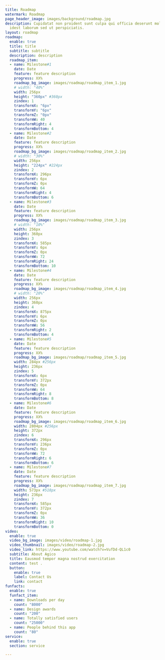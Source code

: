 ```yaml
---
title: Roadmap
watermark: Roadmap
page_header_image: images/background/roadmap.jpg
description: Cupidatat non proident sunt culpa qui officia deserunt mollit <br> anim
  idest laborum sed ut perspiciatis.
layout: roadmap
roadmap:
  enable: true
  title: title
  subtitle: subtitle
  description: description
  roadmap_item:
  - name: Milestone#1
    date: Date
    feature: feature description
    progress: XX%
    roadmap_bg_image: images/roadmap/roadmap_item_1.jpg
    # width: "40%"
    width: 256px
    height: "360px" #360px
    zindex: 1
    transformX: "6px"
    transformY: "6px"
    transformZ: "0px"
    transformW: 40
    transformRight: 4
    transformBottom: 4
  - name: Milestone#2
    date: Date
    feature: feature description
    progress: XX%
    roadmap_bg_image: images/roadmap/roadmap_item_2.jpg
    # width: "30%"
    width: 256px
    height: "224px" #224px
    zindex: 2
    transformX: 296px
    transformY: 6px
    transformZ: 0px
    transformW: 64
    transformRight: 4
    transformBottom: 6
  - name: Milestone#3
    date: Date
    feature: feature description
    progress: XX%
    roadmap_bg_image: images/roadmap/roadmap_item_3.jpg
    # width: "10%"
    width: 256px
    height: 360px
    zindex: 3
    transformX: 585px
    transformY: 6px
    transformZ: 0px
    transformW: 72
    transformRight: 24
    transformBottom: 10
  - name: Milestone#4
    date: Date
    feature: feature description
    progress: XX%
    roadmap_bg_image: images/roadmap/roadmap_item_4.jpg
    # width: "20%"
    width: 256px
    height: 360px
    zindex: 4
    transformX: 875px
    transformY: 6px
    transformZ: 0px
    transformW: 56
    transformRight: 2
    transformBottom: 4
  - name: Milestone#5
    date: Date
    feature: feature description
    progress: XX%
    roadmap_bg_image: images/roadmap/roadmap_item_5.jpg
    width: 284px #256px
    height: 236px
    zindex: 5
    transformX: 6px
    transformY: 372px
    transformZ: 0px
    transformW: 64
    transformRight: 8
    transformBottom: 8
  - name: Milestone#6
    date: Date
    feature: feature description
    progress: XX%
    roadmap_bg_image: images/roadmap/roadmap_item_6.jpg
    width: 2804px #256px
    height: 372px
    zindex: 6
    transformX: 296px
    transformY: 236px
    transformZ: 0px 
    transformW: 72
    transformRight: 6
    transformBottom: 6
  - name: Milestone#7
    date: Date
    feature: feature description
    progress: XX%
    roadmap_bg_image: images/roadmap/roadmap_item_7.jpg
    width: 573px #518px
    height: 236px
    zindex: 7
    transformX: 585px
    transformY: 372px
    transformZ: 0px
    transformW: 36
    transformRight: 10
    transformBottom: 0
video:
  enable: true
  video_bg_image: images/video/roadmap-1.jpg
  video_thumbnail: images/video/roadmap-2.jpg
  video_link: https://www.youtube.com/watch?v=VufDd-QL1c0
  subtitle: About Agico
  title: Eausmod tempor magna nostrud exercitation
  content: test .
  button:
    enable: true
    label: Contact Us
    link: contact
funfacts:
  enable: true
  funfact_item:
  - name: Downloads per day
    count: "8000"
  - name: Design awards
    count: "200"
  - name: Totally satisfied users
    count: "25000"
  - name: People behind this app
    count: "80"
service:
  enable: true
  section: service

---
```

